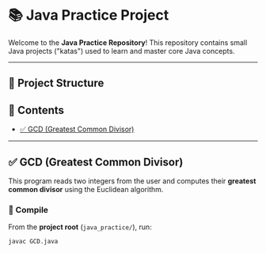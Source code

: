 # 📚 Java Practice Project

Welcome to the **Java Practice Repository**! This repository contains small Java projects ("katas") used to learn and master core Java concepts.

---

## 📁 Project Structure

## 📘 Contents

- [✅ GCD (Greatest Common Divisor)](#-gcd-greatest-common-divisor)


---

## ✅ GCD (Greatest Common Divisor)

This program reads two integers from the user and computes their **greatest common divisor** using the Euclidean algorithm.

### 🔧 Compile

From the **project root** (`java_practice/`), run:

```bash
javac GCD.java
